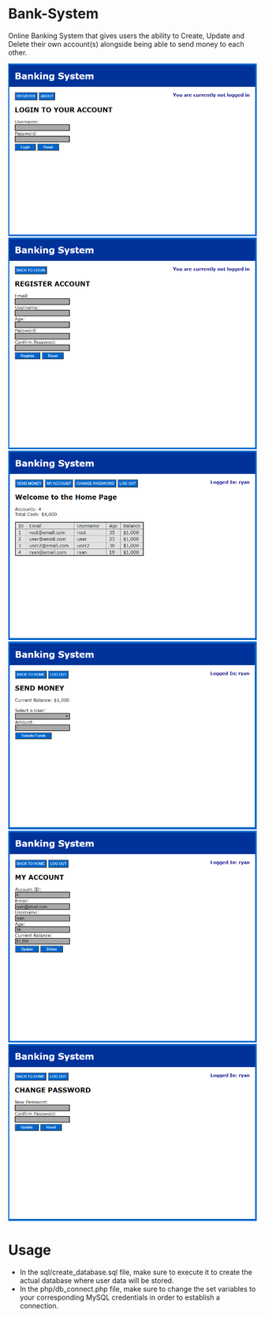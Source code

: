 # Bank-System
Online Banking System that gives users the ability to Create, Update and Delete their own account(s) alongside being able to send money to each other.

![](images/login.png)
![](images/registration.png)
![](images/home.png)
![](images/send.png)
![](images/account.png)
![](images/changepassword.png)

# Usage
- In the sql/create_database.sql file, make sure to execute it to create the actual database where user data will be stored.
- In the php/db_connect.php file, make sure to change the set variables to your corresponding MySQL credentials in order to establish a connection.
